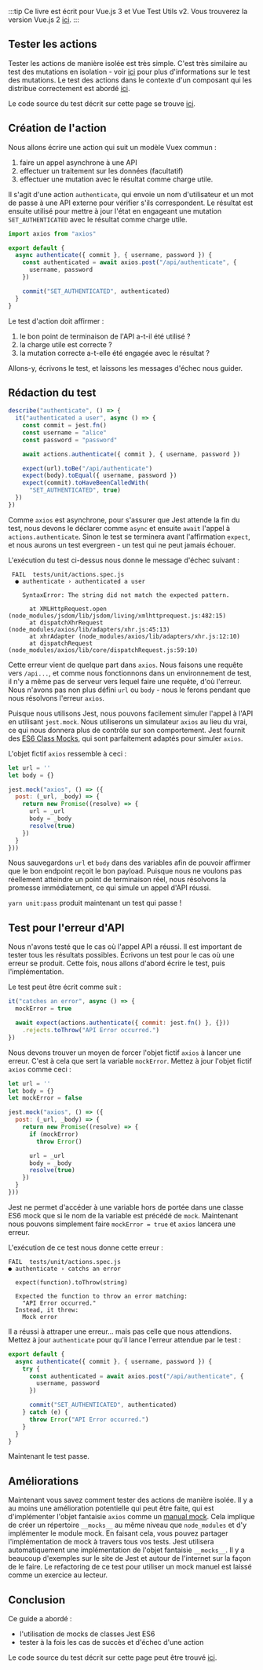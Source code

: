 :::tip Ce livre est écrit pour Vue.js 3 et Vue Test Utils v2.
Vous trouverez la version Vue.js 2 [ici](/fr).
:::

## Tester les actions

Tester les actions de manière isolée est très simple. C'est très similaire au test des mutations en isolation - voir [ici](https://lmiller1990.github.io/vue-testing-handbook/vuex-mutations.html) pour plus d'informations sur le test des mutations. Le test des actions dans le contexte d'un composant qui les distribue correctement est abordé [ici](https://lmiller1990.github.io/vue-testing-handbook/vuex-in-components-mutations-and-actions.html).

Le code source du test décrit sur cette page se trouve [ici](https://github.com/lmiller1990/vue-testing-handbook/tree/master/demo-app-vue-3/tests/unit/actions.spec.js).

## Création de l'action

Nous allons écrire une action qui suit un modèle Vuex commun :

1. faire un appel asynchrone à une API
2. effectuer un traitement sur les données (facultatif)
3. effectuer une mutation avec le résultat comme charge utile.

Il s'agit d'une action `authenticate`, qui envoie un nom d'utilisateur et un mot de passe à une API externe pour vérifier s'ils correspondent. Le résultat est ensuite utilisé pour mettre à jour l'état en engageant une mutation `SET_AUTHENTICATED` avec le résultat comme charge utile.

```js
import axios from "axios"

export default {
  async authenticate({ commit }, { username, password }) {
    const authenticated = await axios.post("/api/authenticate", {
      username, password
    })

    commit("SET_AUTHENTICATED", authenticated)
  }
}
```

Le test d'action doit affirmer :

1. le bon point de terminaison de l'API a-t-il été utilisé ?
2. la charge utile est correcte ?
3. la mutation correcte a-t-elle été engagée avec le résultat ?

Allons-y, écrivons le test, et laissons les messages d'échec nous guider.

## Rédaction du test

```js
describe("authenticate", () => {
  it("authenticated a user", async () => {
    const commit = jest.fn()
    const username = "alice"
    const password = "password"

    await actions.authenticate({ commit }, { username, password })

    expect(url).toBe("/api/authenticate")
    expect(body).toEqual({ username, password })
    expect(commit).toHaveBeenCalledWith(
      "SET_AUTHENTICATED", true)
  })
})
```

Comme `axios` est asynchrone, pour s'assurer que Jest attende la fin du test, nous devons le déclarer comme `async` et ensuite `await` l'appel à `actions.authenticate`. Sinon le test se terminera avant l'affirmation `expect`, et nous aurons un test evergreen - un test qui ne peut jamais échouer.

L'exécution du test ci-dessus nous donne le message d'échec suivant :

```
 FAIL  tests/unit/actions.spec.js
  ● authenticate › authenticated a user

    SyntaxError: The string did not match the expected pattern.

      at XMLHttpRequest.open (node_modules/jsdom/lib/jsdom/living/xmlhttprequest.js:482:15)
      at dispatchXhrRequest (node_modules/axios/lib/adapters/xhr.js:45:13)
      at xhrAdapter (node_modules/axios/lib/adapters/xhr.js:12:10)
      at dispatchRequest (node_modules/axios/lib/core/dispatchRequest.js:59:10)
```

Cette erreur vient de quelque part dans `axios`. Nous faisons une requête vers `/api...`, et comme nous fonctionnons dans un environnement de test, il n'y a même pas de serveur vers lequel faire une requête, d'où l'erreur. Nous n'avons pas non plus défini `url` ou `body` - nous le ferons pendant que nous résolvons l'erreur `axios`.

Puisque nous utilisons Jest, nous pouvons facilement simuler l'appel à l'API en utilisant `jest.mock`. Nous utiliserons un simulateur `axios` au lieu du vrai, ce qui nous donnera plus de contrôle sur son comportement. Jest fournit des [ES6 Class Mocks](https://jestjs.io/docs/en/es6-class-mocks), qui sont parfaitement adaptés pour simuler `axios`.

L'objet fictif `axios` ressemble à ceci :

```js
let url = ''
let body = {}

jest.mock("axios", () => ({
  post: (_url, _body) => { 
    return new Promise((resolve) => {
      url = _url
      body = _body
      resolve(true)
    })
  }
}))
```

Nous sauvegardons `url` et `body` dans des variables afin de pouvoir affirmer que le bon endpoint reçoit le bon payload. Puisque nous ne voulons pas réellement atteindre un point de terminaison réel, nous résolvons la promesse immédiatement, ce qui simule un appel d'API réussi.

`yarn unit:pass` produit maintenant un test qui passe !

## Test pour l'erreur d'API

Nous n'avons testé que le cas où l'appel API a réussi. Il est important de tester tous les résultats possibles. Écrivons un test pour le cas où une erreur se produit. Cette fois, nous allons d'abord écrire le test, puis l'implémentation.

Le test peut être écrit comme suit :

```js
it("catches an error", async () => {
  mockError = true

  await expect(actions.authenticate({ commit: jest.fn() }, {}))
    .rejects.toThrow("API Error occurred.")
})
```

Nous devons trouver un moyen de forcer l'objet fictif `axios` à lancer une erreur. C'est à cela que sert la variable `mockError`. Mettez à jour l'objet fictif `axios` comme ceci :


```js
let url = ''
let body = {}
let mockError = false

jest.mock("axios", () => ({
  post: (_url, _body) => { 
    return new Promise((resolve) => {
      if (mockError) 
        throw Error()

      url = _url
      body = _body
      resolve(true)
    })
  }
}))
```

Jest ne permet d'accéder à une variable hors de portée dans une classe ES6 mock que si le nom de la variable est précédé de `mock`. Maintenant nous pouvons simplement faire `mockError = true` et `axios` lancera une erreur.

L'exécution de ce test nous donne cette erreur :

```
FAIL  tests/unit/actions.spec.js
● authenticate › catchs an error

  expect(function).toThrow(string)

  Expected the function to throw an error matching:
    "API Error occurred."
  Instead, it threw:
    Mock error
```

Il a réussi à attraper une erreur... mais pas celle que nous attendions. Mettez à jour `authenticate` pour qu'il lance l'erreur attendue par le test :

```js
export default {
  async authenticate({ commit }, { username, password }) {
    try {
      const authenticated = await axios.post("/api/authenticate", {
        username, password
      })

      commit("SET_AUTHENTICATED", authenticated)
    } catch (e) {
      throw Error("API Error occurred.")
    }
  }
}
```

Maintenant le test passe.

## Améliorations

Maintenant vous savez comment tester des actions de manière isolée. Il y a au moins une amélioration potentielle qui peut être faite, qui est d'implémenter l'objet fantaisie `axios` comme un [manual mock](https://jestjs.io/docs/en/manual-mocks). Cela implique de créer un répertoire `__mocks__` au même niveau que `node_modules` et d'y implémenter le module mock. En faisant cela, vous pouvez partager l'implémentation de mock à travers tous vos tests. Jest utilisera automatiquement une implémentation de l'objet fantaisie `__mocks__`. Il y a beaucoup d'exemples sur le site de Jest et autour de l'internet sur la façon de le faire. Le refactoring de ce test pour utiliser un mock manuel est laissé comme un exercice au lecteur.

## Conclusion

Ce guide a abordé :

- l'utilisation de mocks de classes Jest ES6
- tester à la fois les cas de succès et d'échec d'une action

Le code source du test décrit sur cette page peut être trouvé [ici](https://github.com/lmiller1990/vue-testing-handbook/tree/master/demo-app-vue-3/tests/unit/actions.spec.js).
